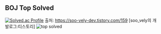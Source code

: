 ## BOJ Top Solved

[![Solved.ac Profile](http://mazassumnida.wtf/api/v2/generate_badge?boj=jangys7892)](https://solved.ac/jangys7892/)
출처: https://soo-vely-dev.tistory.com/159 [soo_vely의 개발로그:티스토리]
![top solved](https://topsolved.mayonedev.com/api/boj?handle=jangys7892&row=25&base_color=platinum)